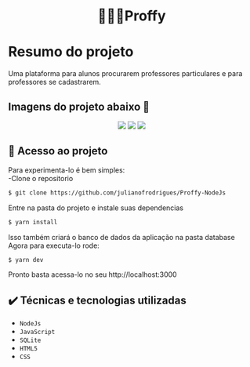 <h1 align="center"> 👨🏻‍🏫Proffy </h1>

# Resumo do projeto
Uma plataforma para alunos procurarem professores particulares e para professores se cadastrarem.

## Imagens do projeto abaixo 📘
</p>
<p align="center">
<img src="https://i.imgur.com/3lf20bJ.png"/>
<img src="https://i.imgur.com/7hbLKQp.png"/>
<img src="https://i.imgur.com/cEllDdb.png"/>
</p>

## 📁 Acesso ao projeto
Para experimenta-lo é bem simples:<br>
-Clone o repositorio
```bash
$ git clone https://github.com/julianofrodrigues/Proffy-NodeJs
```
Entre na pasta do projeto e instale suas dependencias
```bash
$ yarn install
```
Isso também criará o banco de dados da aplicação na pasta database
Agora para executa-lo rode:
```bash
$ yarn dev
```
Pronto basta acessa-lo no seu http://localhost:3000 

## ✔️ Técnicas e tecnologias utilizadas

- ``NodeJs``
- ``JavaScript``
- ``SQLite``
- ``HTML5``
- ``CSS``
